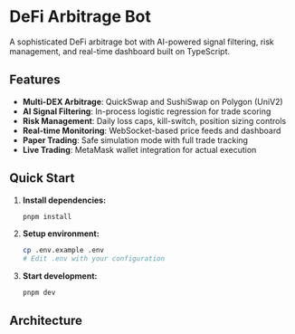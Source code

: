 # DeFi Arbitrage Bot

A sophisticated DeFi arbitrage bot with AI-powered signal filtering, risk management, and real-time dashboard built on TypeScript.

## Features

- **Multi-DEX Arbitrage**: QuickSwap and SushiSwap on Polygon (UniV2)
- **AI Signal Filtering**: In-process logistic regression for trade scoring
- **Risk Management**: Daily loss caps, kill-switch, position sizing controls
- **Real-time Monitoring**: WebSocket-based price feeds and dashboard
- **Paper Trading**: Safe simulation mode with full trade tracking
- **Live Trading**: MetaMask wallet integration for actual execution

## Quick Start

1. **Install dependencies:**
   ```bash
   pnpm install
   ```

2. **Setup environment:**
   ```bash
   cp .env.example .env
   # Edit .env with your configuration
   ```

3. **Start development:**
   ```bash
   pnpm dev
   ```

## Architecture

